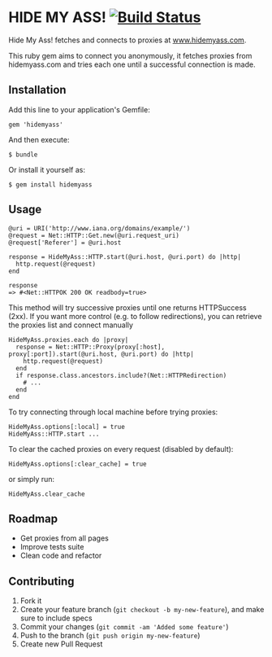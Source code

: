 # HIDE MY ASS! [![Build Status](https://travis-ci.org/jassa/hidemyass.png)](https://travis-ci.org/jassa/hidemyass)

Hide My Ass! fetches and connects to proxies at www.hidemyass.com.

This ruby gem aims to connect you anonymously, it fetches proxies from hidemyass.com and tries each one until a successful connection is made.

## Installation

Add this line to your application's Gemfile:

    gem 'hidemyass'

And then execute:

    $ bundle

Or install it yourself as:

    $ gem install hidemyass

## Usage

    @uri = URI('http://www.iana.org/domains/example/')
    @request = Net::HTTP::Get.new(@uri.request_uri)
    @request['Referer'] = @uri.host
    
    response = HideMyAss::HTTP.start(@uri.host, @uri.port) do |http|
      http.request(@request)
    end
    
    response
    => #<Net::HTTPOK 200 OK readbody=true>
    
This method will try successive proxies until one returns HTTPSuccess (2xx).
If you want more control (e.g. to follow redirections), you can retrieve the proxies list and connect manually

    HideMyAss.proxies.each do |proxy|
      response = Net::HTTP::Proxy(proxy[:host], proxy[:port]).start(@uri.host, @uri.port) do |http|
        http.request(@request)
      end
      if response.class.ancestors.include?(Net::HTTPRedirection)
        # ...
      end
    end
    
To try connecting through local machine before trying proxies:

    HideMyAss.options[:local] = true
    HideMyAss::HTTP.start ...
    
To clear the cached proxies on every request (disabled by default):

    HideMyAss.options[:clear_cache] = true
    
or simply run:

    HideMyAss.clear_cache
    
## Roadmap

* Get proxies from all pages
* Improve tests suite
* Clean code and refactor

## Contributing

1. Fork it
2. Create your feature branch (`git checkout -b my-new-feature`), and make sure to include specs
3. Commit your changes (`git commit -am 'Added some feature'`)
4. Push to the branch (`git push origin my-new-feature`)
5. Create new Pull Request
